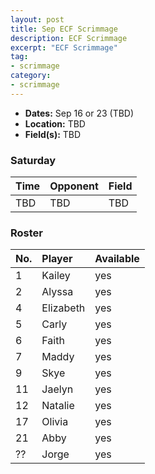 ```yaml
---
layout: post
title: Sep ECF Scrimmage
description: ECF Scrimmage
excerpt: "ECF Scrimmage"
tag:
- scrimmage
category:
- scrimmage
---
```

* **Dates:** Sep 16 or 23 (TBD)
* **Location:** TBD
* **Field(s):** TBD

### Saturday

| Time | Opponent | Field |
|:---|:---|:---|
| TBD | TBD | TBD |

### Roster

|No.|Player|Available|
|:---|:---|:---|
|1|Kailey|yes|
|2|Alyssa|yes|
|4|Elizabeth|yes|
|5|Carly|yes|
|6|Faith|yes|
|7|Maddy|yes|
|9|Skye|yes|
|11|Jaelyn|yes|
|12|Natalie|yes|
|17|Olivia|yes|
|21|Abby|yes|
| ?? |Jorge|yes|

